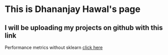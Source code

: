# This is Dhananjay Hawal's page

## I will be uploading my projects on github with this link

Performance metrics without sklearn [click here](https://github.com/dhananjay93/dhananjay93.github.io/blob/main/5_Performance_metrics_Instructions.ipynb)
